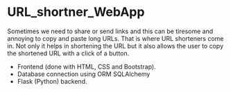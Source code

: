 # URL_shortner_WebApp

Sometimes we need to share or send links and this can be tiresome and annoying to copy and paste long URLs. That is where URL shorteners come in. Not only it helps in shortening the URL but it also allows the user to copy the shortened URL with a click of a button.

* Frontend (done with HTML, CSS and Bootstrap).
* Database connection using ORM SQLAlchemy
* Flask (Python) backend.

